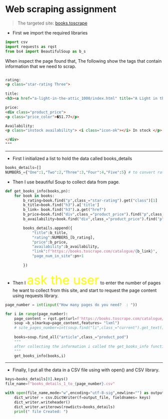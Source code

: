 # Web scraping assignment

> The targeted site: [books.toscrape](https://books.toscrape.com/index.html)

- First we import the required libraries

```python
import csv 
import requests as rqst
from bs4 import BeautifulSoup as b_s
```

When inspect the page found that,
The following show the tags that contain information that we need to scrap.

```html

rating:
<p class="star-rating Three">
  
title:
<h3><a href="a-light-in-the-attic_1000/index.html" title="A Light in the Attic">A Light in the ...</a></h3>

price:
<div class="product_price">
<p class="price_color">�51.77</p>

Availability:
<p class="instock availability"> <i class="icon-ok"></i> In stock </p>

</div>
"""
```

---

- First I initialized a list to hold the data called books_details

```python
books_details=[]
NUMBERS_={"One":1,"Two":2,"Three":3,"Four":4,"Five":5} # to convert rating to integer value
```

- Then I use beautiful Soup to collect data from page.

```python
def get_books_info(books,pn):
    for book in books:
        b_rating=book.find("p",class_="star-rating").get("class")[1]
        b_title=book.find("h3").a['title']
        b_link= book.find("h3").a.get("href")
        b_price=book.find("div",class_="product_price").find("p",class_="price_color").string[1:]
        b_availability=book.find("div",class_="product_price").find("p",class_="availability").get_text().strip()

        books_details.append({
            "title":b_title,
            "rating":NUMBERS_[b_rating],
            "price":b_price,
            "availability":b_availability,
            "link":f"https://books.toscrape.com/catalogue/{b_link}",   
            "page_num_in_site":pn+1
            
        })
```

- Then I <font style="color:yellow;font-size:40px;">ask the user</font> to enter the number of pages he want to collect from this site, and start to request the page content using requests library.

```python
page_number = int(input("How many pages do you need?  : "))

for i in range(page_number):
    page_content = rqst.get(url=f'https://books.toscrape.com/catalogue/page-{i+1}.html',timeout=20).content
    soup =b_s(markup=page_content,features= "lxml")
    # site_pages_number=int(soup.find("li",class_="current").get_text().split()[3])
    
    books=soup.find_all("article",class_="product_pod")
    """
    after collecting the information i called the get_books_info function and passing the page that it will deal with.
    """
    get_books_info(books,i)
```

---

- Finally, I put all the data in a CSV file using with open() and CSV library.

```python
keys=books_details[0].keys()
file_name=f"books_details_1_to_{page_number}.csv"

with open(file_name,mode="w",encoding="utf-8-sig",newline="") as output_file:
    dict_writer = csv.DictWriter(f=output_file, fieldnames= keys)
    dict_writer.writeheader()
    dict_writer.writerows(rowdicts=books_details)
    print(" file Created: ")
```

